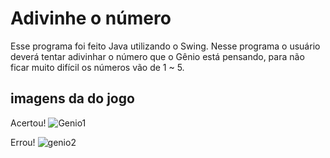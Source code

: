 # Adivinhe o número
Esse programa foi feito Java utilizando o Swing. Nesse programa o usuário deverá tentar adivinhar o número que o Gênio está pensando, para não ficar muito difícil os números vão de 1 ~ 5. 

## imagens da do jogo

Acertou!
![Genio1](https://user-images.githubusercontent.com/63865025/85067930-dfb36a00-b187-11ea-953a-de1eba17592b.png)

Errou!
![genio2](https://user-images.githubusercontent.com/63865025/85067945-e641e180-b187-11ea-8a8b-f35a5e1a2d11.png)